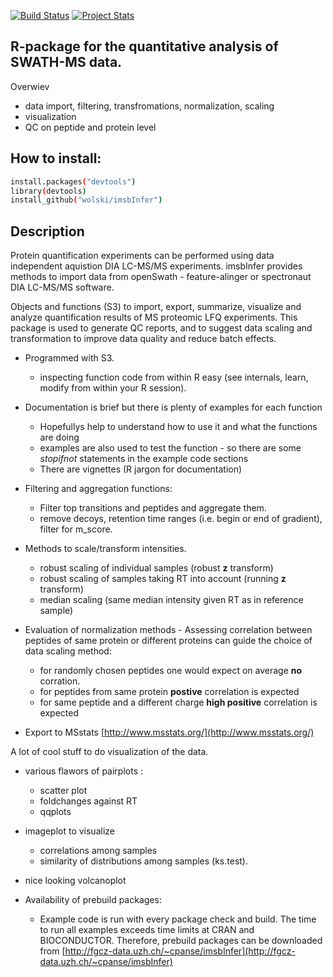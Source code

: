 [![Build Status](https://travis-ci.org/wolski/imsbInfer.svg?branch=master)](https://travis-ci.org/wolski/imsbInfer)
[![Project Stats](https://www.ohloh.net/p/imsbInfer/widgets/project_thin_badge.gif)](https://www.ohloh.net/p/imsbInfer)

## R-package for the quantitative analysis of SWATH-MS data.

Overwiev

- data import, filtering, transfromations, normalization,  scaling
- visualization
- QC on peptide and protein level

## How to install:
```sh
install.packages("devtools")
library(devtools)
install_github("wolski/imsbInfer")
```

## Description

Protein quantification experiments can be performed using data independent aquistion DIA LC-MS/MS experiments.
imsbInfer provides methods to import data from openSwath - feature-alinger or spectronaut DIA LC-MS/MS software.

Objects and functions (S3) to import, export, summarize, visualize and analyze quantification results of MS proteomic LFQ experiments. This package is used to generate QC reports, and to suggest data scaling and transformation to improve data quality and reduce batch effects.

* Programmed with S3. 
  * inspecting function code from within R easy (see internals, learn, modify from within your R session).

* Documentation is brief but there is plenty of examples for each function
  * Hopefullys help to understand how to use it and what the functions are doing
  * examples are also used to test the function - so there are some _stopifnot_ statements in the example code sections
  * There are vignettes (R jargon for documentation)

* Filtering and aggregation functions:
  * Filter top transitions and peptides and aggregate them.
  * remove decoys, retention time ranges (i.e. begin or end of gradient), filter for m_score.

* Methods to scale/transform intensities.
  - robust scaling of individual samples (robust __z__ transform)
  - robust scaling of samples taking RT into account (running __z__ transform)
  - median scaling (same median intensity given RT as in reference sample)

* Evaluation of normalization methods - Assessing correlation between peptides of same protein or different proteins can guide the choice of data scaling method:
  - for randomly chosen peptides one would expect on average **no** corration.
  - for peptides from same protein **postive** correlation is expected
  - for same peptide and a different charge **high positive** correlation is expected

* Export to MSstats [http://www.msstats.org/](http://www.msstats.org/)

A lot of cool stuff to do visualization of the data.

* various flawors of pairplots : 
  - scatter plot
  - foldchanges against RT
  - qqplots

* imageplot to visualize 
  - correlations among samples
  - similarity of distributions among samples (ks.test).

* nice looking volcanoplot

* Availability of prebuild packages:
  - Example code is run with every package check and build. The time to run all examples exceeds time limits at CRAN and BIOCONDUCTOR. Therefore,
  prebuild packages can be downloaded from [http://fgcz-data.uzh.ch/~cpanse/imsbInfer](http://fgcz-data.uzh.ch/~cpanse/imsbInfer)


